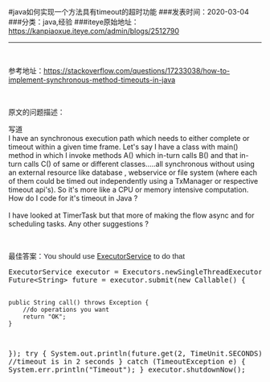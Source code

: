 #java如何实现一个方法具有timeout的超时功能
###发表时间：2020-03-04
###分类：java,经验
###iteye原始地址：<a href="https://kanpiaoxue.iteye.com/admin/blogs/2512790" target="_blank">https://kanpiaoxue.iteye.com/admin/blogs/2512790</a>

---

<div class="iteye-blog-content-contain" style="font-size: 14px;"> 
 <p>&nbsp;</p> 
 <p>参考地址：<a href="https://stackoverflow.com/questions/17233038/how-to-implement-synchronous-method-timeouts-in-java">https://stackoverflow.com/questions/17233038/how-to-implement-synchronous-method-timeouts-in-java</a></p> 
 <p>&nbsp;</p> 
 <p>原文的问题描述：</p> 
 <div class="quote_title">
  写道
 </div> 
 <div class="quote_div">
  I have an synchronous execution path which needs to either complete or timeout within a given time frame. Let's say I have a class with main() method in which I invoke methods A() which in-turn calls B() and that in-turn calls C() of same or different classes.....all synchronous without using an external resource like database , webservice or file system (where each of them could be timed out independently using a TxManager or respective timeout api's). So it's more like a CPU or memory intensive computation. How do I code for it's timeout in Java ?
  <br>
  <br>I have looked at TimerTask but that more of making the flow async and for scheduling tasks. Any other suggestions ?
 </div> 
 <p>&nbsp;</p> 
 <p>最佳答案：<span style="color: #242729; font-family: Arial, 'Helvetica Neue', Helvetica, sans-serif; font-size: 15px;">You should use&nbsp;</span><a style="" href="http://docs.oracle.com/javase/6/docs/api/java/util/concurrent/ExecutorService.html">ExecutorService</a><span style="color: #242729; font-family: Arial, 'Helvetica Neue', Helvetica, sans-serif; font-size: 15px;">&nbsp;to do that</span></p> 
 <pre name="code" class="java">ExecutorService executor = Executors.newSingleThreadExecutor();
Future&lt;String&gt; future = executor.submit(new Callable() {

    public String call() throws Exception {
        //do operations you want
        return "OK";
    }
});
try {
    System.out.println(future.get(2, TimeUnit.SECONDS)); //timeout is in 2 seconds
} catch (TimeoutException e) {
    System.err.println("Timeout");
}
executor.shutdownNow();</pre> 
 <p><span style="color: #242729; font-family: Arial, 'Helvetica Neue', Helvetica, sans-serif; font-size: 15px;">&nbsp;</span></p> 
 <p>&nbsp;</p> 
</div>